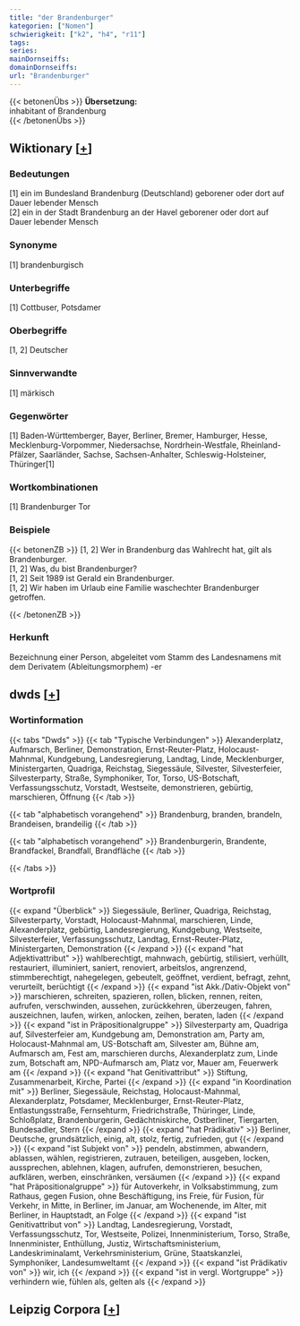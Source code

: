 ```yaml
---
title: "der Brandenburger"
kategorien: ["Nomen"]
schwierigkeit: ["k2", "h4", "r11"]
tags:
series:
mainDornseiffs:
domainDornseiffs:
url: "Brandenburger"
---
```


{{< betonenÜbs >}}
**Übersetzung:**  
inhabitant of Brandenburg  
{{< /betonenÜbs >}}

## Wiktionary [[+](https://de.wiktionary.org/wiki/Brandenburger)]

### Bedeutungen
[1] ein im Bundesland Brandenburg (Deutschland) geborener oder dort auf Dauer lebender Mensch  
[2] ein in der Stadt Brandenburg an der Havel geborener oder dort auf Dauer lebender Mensch  

### Synonyme
[1] brandenburgisch  

### Unterbegriffe
[1] Cottbuser, Potsdamer  

### Oberbegriffe
[1, 2] Deutscher  

### Sinnverwandte
[1] märkisch  

### Gegenwörter
[1] Baden-Württemberger, Bayer,  Berliner, Bremer, Hamburger, Hesse, Mecklenburg-Vorpommer, Niedersachse, Nordrhein-Westfale, Rheinland-Pfälzer, Saarländer, Sachse, Sachsen-Anhalter, Schleswig-Holsteiner, Thüringer[1]  

### Wortkombinationen
[1] Brandenburger Tor  

### Beispiele
{{< betonenZB >}}
[1, 2] Wer in Brandenburg das Wahlrecht hat, gilt als Brandenburger.  
[1, 2] Was, du bist Brandenburger?  
[1, 2] Seit 1989 ist Gerald ein Brandenburger.  
[1, 2] Wir haben im Urlaub eine Familie waschechter Brandenburger getroffen.  

{{< /betonenZB >}}
### Herkunft
Bezeichnung einer Person, abgeleitet vom Stamm des Landesnamens mit dem Derivatem (Ableitungsmorphem) -er  



## dwds [[+](https://www.dwds.de/wb/Brandenburger)]

### Wortinformation
{{< tabs "Dwds" >}}
{{< tab "Typische Verbindungen" >}}
Alexanderplatz, Aufmarsch, Berliner, Demonstration, Ernst-Reuter-Platz, Holocaust-Mahnmal, Kundgebung, Landesregierung, Landtag, Linde, Mecklenburger, Ministergarten, Quadriga, Reichstag, Siegessäule, Silvester, Silvesterfeier, Silvesterparty, Straße, Symphoniker, Tor, Torso, US-Botschaft, Verfassungsschutz, Vorstadt, Westseite, demonstrieren, gebürtig, marschieren, Öffnung
{{< /tab >}}

{{< tab "alphabetisch vorangehend" >}}
Brandenburg, branden, brandeln, Brandeisen, brandeilig
{{< /tab >}}

{{< tab "alphabetisch vorangehend" >}}
Brandenburgerin, Brandente, Brandfackel, Brandfall, Brandfläche
{{< /tab >}}

{{< /tabs >}}

### Wortprofil
{{< expand "Überblick" >}} Siegessäule, Berliner, Quadriga, Reichstag, Silvesterparty, Vorstadt, Holocaust-Mahnmal, marschieren, Linde, Alexanderplatz, gebürtig, Landesregierung, Kundgebung, Westseite, Silvesterfeier, Verfassungsschutz, Landtag, Ernst-Reuter-Platz, Ministergarten, Demonstration {{< /expand >}}
{{< expand "hat Adjektivattribut" >}} wahlberechtigt, mahnwach, gebürtig, stilisiert, verhüllt, restauriert, illuminiert, saniert, renoviert, arbeitslos, angrenzend, stimmberechtigt, nahegelegen, gebeutelt, geöffnet, verdient, befragt, zehnt, verurteilt, berüchtigt {{< /expand >}}
{{< expand "ist Akk./Dativ-Objekt von" >}} marschieren, schreiten, spazieren, rollen, blicken, rennen, reiten, aufrufen, verschwinden, aussehen, zurückkehren, überzeugen, fahren, auszeichnen, laufen, wirken, anlocken, zeihen, beraten, laden {{< /expand >}}
{{< expand "ist in Präpositionalgruppe" >}} Silvesterparty am, Quadriga auf, Silvesterfeier am, Kundgebung am, Demonstration am, Party am, Holocaust-Mahnmal am, US-Botschaft am, Silvester am, Bühne am, Aufmarsch am, Fest am, marschieren durchs, Alexanderplatz zum, Linde zum, Botschaft am, NPD-Aufmarsch am, Platz vor, Mauer am, Feuerwerk am {{< /expand >}}
{{< expand "hat Genitivattribut" >}} Stiftung, Zusammenarbeit, Kirche, Partei {{< /expand >}}
{{< expand "in Koordination mit" >}} Berliner, Siegessäule, Reichstag, Holocaust-Mahnmal, Alexanderplatz, Potsdamer, Mecklenburger, Ernst-Reuter-Platz, Entlastungsstraße, Fernsehturm, Friedrichstraße, Thüringer, Linde, Schloßplatz, Brandenburgerin, Gedächtniskirche, Ostberliner, Tiergarten, Bundesadler, Stern {{< /expand >}}
{{< expand "hat Prädikativ" >}} Berliner, Deutsche, grundsätzlich, einig, alt, stolz, fertig, zufrieden, gut {{< /expand >}}
{{< expand "ist Subjekt von" >}} pendeln, abstimmen, abwandern, ablassen, wählen, registrieren, zutrauen, beteiligen, ausgeben, locken, aussprechen, ablehnen, klagen, aufrufen, demonstrieren, besuchen, aufklären, werben, einschränken, versäumen {{< /expand >}}
{{< expand "hat Präpositionalgruppe" >}} für Autoverkehr, in Volksabstimmung, zum Rathaus, gegen Fusion, ohne Beschäftigung, ins Freie, für Fusion, für Verkehr, in Mitte, in Berliner, im Januar, am Wochenende, im Alter, mit Berliner, in Hauptstadt, an Folge {{< /expand >}}
{{< expand "ist Genitivattribut von" >}} Landtag, Landesregierung, Vorstadt, Verfassungsschutz, Tor, Westseite, Polizei, Innenministerium, Torso, Straße, Innenminister, Enthüllung, Justiz, Wirtschaftsministerium, Landeskriminalamt, Verkehrsministerium, Grüne, Staatskanzlei, Symphoniker, Landesumweltamt {{< /expand >}}
{{< expand "ist Prädikativ von" >}} wir, ich {{< /expand >}}
{{< expand "ist in vergl. Wortgruppe" >}} verhindern wie, fühlen als, gelten als {{< /expand >}}

## Leipzig Corpora [[+](https://corpora.uni-leipzig.de/en/res?word=Brandenburger&corpusId=deu_newscrawl-public_2018)]

